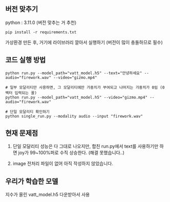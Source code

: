 ## 버전 맞추기
python : 3.11.0 (버전 맞추는 거 추천)

    pip install -r requirements.txt
  
가상환경 만든 후, 거기에 라이브러리 깔아서 실행하기 (버전이 많이 충돌하므로 필수)

## 코드 실행 방법

    python run.py --model_path="vatt_model.h5" --text="안녕하세요" --audio="firework.wav" --video="gizmo.mp4"
    
    # 일부 모달리티만 사용하면, 그 모달리티에만 가중치가 부여되고 나머지는 가중치가 0임 (0 벡터 입력되는 꼴)
    python run.py --model_path="vatt_model.h5" --video="gizmo.mp4" --audio="firework.wav"

    # 단일 모달리티 확인하기
    python single_run.py --modality audio --input "firework.wav"

## 현재 문제점

1. 단일 모달리티 성능은 다 그대로 나오지만, 합친 run.py에서 text를 사용하기만 하면 joy가 99~100%퍼로 수직 상승한다. (해결 못했습니다..)

2. image 전처리 파일이 없어 아직 작성하지 않았습니다.
  
## 우리가 학습한 모델
지수가 올린 vatt_model.h5 다운받아서 사용 
